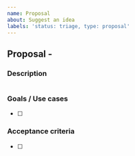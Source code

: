 ```yaml
---
name: Proposal
about: Suggest an idea
labels: 'status: triage, type: proposal'
---
```


## Proposal - <!-- Short description -->

### Description

<!-- Long description -->

![<!-- Screenshot (if applicable) -->](<!-- Screenshot URL -->)

### Goals / Use cases

- [ ] <!-- List of goals / Use cases -->

### Acceptance criteria

- [ ] <!-- List of acceptance criteria -->
